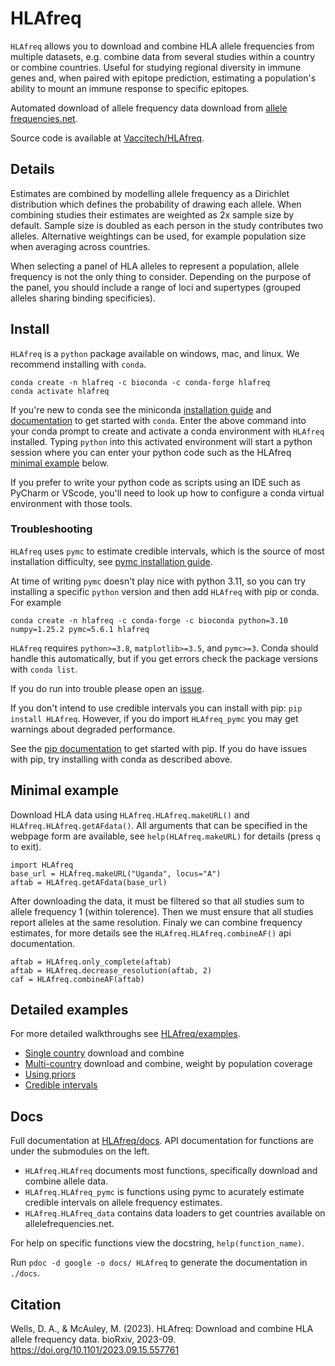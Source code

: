 # HLAfreq

`HLAfreq` allows you to download and combine HLA allele
frequencies from multiple datasets, e.g. combine data from
several studies within a country or combine countries.
Useful for studying regional diversity in immune genes
and, when paired with epitope prediction, estimating a population's
ability to mount an immune response to specific epitopes.

Automated download of allele frequency data download from 
[allele frequencies.net](http://www.allelefrequencies.net/).

Source code is available at [Vaccitech/HLAfreq](https://github.com/Vaccitech/HLAfreq).

## Details
Estimates are combined by modelling allele frequency as a 
Dirichlet distribution which defines the probability of drawing each
allele. When combining studies their estimates are weighted as 2x sample size by
default. Sample size is doubled as each person in the study
contributes two alleles. Alternative weightings can be used,
for example population size when averaging across countries.

When selecting a panel of HLA alleles to represent a population,
allele frequency is not the only thing to consider. Depending on
the purpose of the panel, you should include a range of loci and
supertypes (grouped alleles sharing binding specificies).

## Install
`HLAfreq` is a `python` package available on windows, mac, and linux. We recommend installing
with `conda`.
```
conda create -n hlafreq -c bioconda -c conda-forge hlafreq
conda activate hlafreq
```
If you're new to conda see the miniconda [installation guide](https://conda.io/projects/conda/en/stable/user-guide/install/index.html) and [documentation](https://docs.conda.io/projects/conda/en/stable/user-guide/index.html)
to get started with `conda`.
Enter the above command into your conda prompt to create and
activate a conda environment with `HLAfreq` installed.
Typing `python` into this activated environment will start
a python session where you can enter your python code such as
the HLAfreq [minimal example](#minimal-example) below.

If you prefer to write your python code as scripts using an IDE such as
PyCharm or VScode, you'll need to look up how to configure a conda
virtual environment with those tools.

### Troubleshooting
`HLAfreq` uses `pymc` to estimate credible intervals,
which is the source of most installation difficulty, see
[pymc installation guide](https://www.pymc.io/projects/docs/en/stable/installation.html).

At time of writing `pymc` doesn't play nice with python 3.11, so
you can try installing a specific `python` version
and then add `HLAfreq` with pip or conda.
For example
```
conda create -n hlafreq -c conda-forge -c bioconda python=3.10 numpy=1.25.2 pymc=5.6.1 hlafreq
```

`HLAfreq` requires `python>=3.8`, `matplotlib>=3.5`, and `pymc>=3`.
Conda should handle this automatically, but if you get errors check
the package versions with `conda list`.

If you do run into trouble please open an [issue](https://github.com/Vaccitech/HLAfreq/issues).

If you don't intend to use credible intervals you can install
with pip: `pip install HLAfreq`.
However, if you do import `HLAfreq_pymc` you may get warnings
about degraded performance.

See the [pip documentation](https://pip.pypa.io/en/stable/)
to get started with pip. If you do have issues with pip,
try installing with conda as described above.

## Minimal example
Download HLA data using `HLAfreq.HLAfreq.makeURL()` and `HLAfreq.HLAfreq.getAFdata()`.
All arguments that can be specified in the webpage form are available,
see `help(HLAfreq.makeURL)` for details (press `q` to exit).
```
import HLAfreq
base_url = HLAfreq.makeURL("Uganda", locus="A")
aftab = HLAfreq.getAFdata(base_url)
```

After downloading the data, it must be filtered so that all studies
sum to allele frequency 1 (within tolerence). Then we must ensure
that all studies report alleles at the same resolution.
Finaly we can combine frequency estimates, for more details see
the `HLAfreq.HLAfreq.combineAF()` api documentation.
```
aftab = HLAfreq.only_complete(aftab)
aftab = HLAfreq.decrease_resolution(aftab, 2)
caf = HLAfreq.combineAF(aftab)
```

## Detailed examples
For more detailed walkthroughs see [HLAfreq/examples](https://github.com/Vaccitech/HLAfreq/tree/main/examples).

- [Single country](https://vaccitech.github.io/HLAfreq/HLAfreq/examples/single_country.html) download and combine
- [Multi-country](https://vaccitech.github.io/HLAfreq/HLAfreq/examples/multi_country.html) download and combine, weight by population coverage
- [Using priors](https://vaccitech.github.io/HLAfreq/HLAfreq/examples/working_with_priors.html)
- [Credible intervals](https://vaccitech.github.io/HLAfreq/HLAfreq/examples/credible_intervals.html)

## Docs
Full documentation at [HLAfreq/docs](https://vaccitech.github.io/HLAfreq/HLAfreq.html).
API documentation for functions are under the submodules on the left.
- `HLAfreq.HLAfreq` documents most functions, specifically download and combine
allele data.
- `HLAfreq.HLAfreq_pymc` is functions using pymc to acurately estimate credible intervals on allele frequency estimates.
- `HLAfreq.HLAfreq_data` contains data loaders to get countries available on
allelefrequencies.net.

For help on specific functions view the docstring, `help(function_name)`.

Run `pdoc -d google -o docs/ HLAfreq` to generate the
documentation in `./docs`.
<!-- Documentation generated by pdoc should not be commited
as it is auto generated by a github action. -->


<!-- ## Developer notes
Install in dev mode
pip install -e HLAfreq
pip install -e .

Update version in setup.py

Update documentation with: `pdoc -d google -o docs/ HLAfreq`.
Note that github actions will automatically run this when pushed
to `main` branch.

Run tests `pytest`
Or allow nox to do it `nox`. Nox will also run linting.
On push github actions will run linting and pytest

Clear old build info
rm -rf build dist src/*.egg-info 

Build with `python -m build`.

twine check dist/*

Upload to test pypi
twine upload --repository testpypi dist/*

Install from test pypi
python3 -m pip install --extra-index-url https://test.pypi.org/simple/ HLAfreq

Upload to pypi
twine upload dist/*
-->

## Citation
Wells, D. A., & McAuley, M. (2023). HLAfreq: Download and combine HLA allele frequency data. bioRxiv, 2023-09. https://doi.org/10.1101/2023.09.15.557761 
